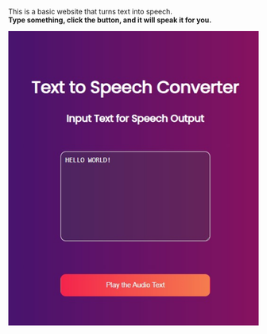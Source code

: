 This is a basic website that turns text into speech.  
**Type something, click the button, and it will speak it for you.**

![Screenshot](Screenshot.jpg)

